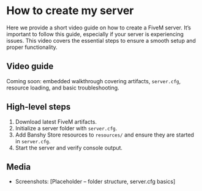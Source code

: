 # How to create my server

Here we provide a short video guide on how to create a FiveM server. It’s important to follow this guide, especially if your server is experiencing issues. This video covers the essential steps to ensure a smooth setup and proper functionality.

## Video guide
Coming soon: embedded walkthrough covering artifacts, `server.cfg`, resource loading, and basic troubleshooting.

## High-level steps
1. Download latest FiveM artifacts.
2. Initialize a server folder with `server.cfg`.
3. Add Banshy Store resources to `resources/` and ensure they are started in `server.cfg`.
4. Start the server and verify console output.

## Media
- Screenshots: [Placeholder – folder structure, server.cfg basics]

